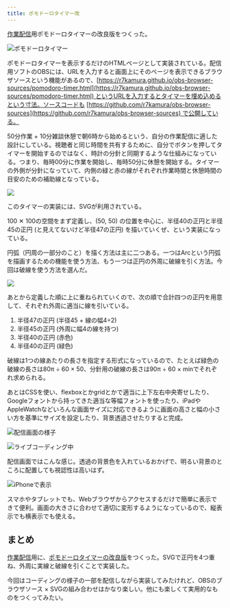 ```yaml
---
title: ポモドーロタイマー改
---
```

[作業配信](https://www.youtube.com/c/r7kamura)用ポモドーロタイマーの改良版をつくった。

![](https://lh3.googleusercontent.com/docs/ADP-6oFa6bViXJfRHccUZr3enXm8oKUbq0CXMIwhOwTG19FKZ2M0R21gn7nv724CFeckZ8S4yp45HdHuXQGZ2ESq9FpTpEOOEOTpugAMrDI9tqG1xtA9b9ORIHFSe_JFLIxfKLD0YyX10jWLTJp_uyYU5eMRkQb7BkFGpvE9bDAKTtzn3qPMJ8ycKVwRZqoyuNrtmc3YecvUzt-I3ulpNHmrcNJb7J85MmGNi6cPDKoxuKg2rHBu-jXvY0i1V3Xqi1wBZE4w6i1ErNGz7fvDpKvUqfOLj2rkk9SnbFAnx4C2VyGtt96HbhDOe3_U04VRHRssB3HTIr__DfFY01cYagj9eJyrRxkvhPYUr1ZcbEU-Pv8bE-O1jUdrRRdbu6dJRuRTETjkVzOKAeTikgmFKPNRU7B2sgTX2nvRXDrN-eE6pC0tV33urhpGlLAtLa6txdxHpl74VuH6XKlQC4kIC4ZsJ7JQ46xqBTGdQ_Z64La8wh4OQmMLlQ8qwpxMRY8Abi9HHaHloQkUbc2OxnRD-cPOqamDLcPsCAWaxVkOW4oLrKTaRHZvdUxf_HWygLs-BBtK0RHOxUpfGJ7jcwCW4pxNjNgWSqXdoBZjRo4WtpVuVdv670nTk8WGTghjVugFbDuLzv1S1_8IXKGjdODy3Zxo3t3-DrW1-VnCVVuytstxBcPC-o4PtE1JLUoz1rBI8hKwj5BIVc4bHSmKT_37WaSzb22GkYkohMn9NxkVv9S2sKfqBOtvt7vexx8-Q6D9THzr0qTpPNDRQcddXN0CDycZsQhd9ai8i2iXhpQj1c_CwhBnyjtoeXEQ-yEsKhgkYEJpBe9kCUuJCm4d0TZtrpCwbhySJWKUcp6BZY-IoDJUAKhcfiyvzTEXkAK-brBe1-BiwGwjinKNN8DtntJQ4ihyC1HlZJY7yhTPjO-GjOSRc8N00QsApf3jLSeFwzluRvNlq5z1SK_K_D4CTnnGz9XyxpkW39jx1UMj8isK49cxoYrj5EgRgpdNHYM8_QE_Rzxjt8WTjPH6Ggx4zcGrbQeSSpjVk35VPcgKS_gzCeKv6pLcty54EIzpv-QKe5ag06V5Wl3vRtQSen3kll2Ny79CGkCAUJLWpKaC7hsz6yNs5956sSNkflORymvaSq15TkztJ3vbkk55xPsWhIQBEtkOHxdv8XM6UqbqDatvWJHASRvgA4kl1C9JG8foGKii-WVjQRc9l6BaztlfIUvtYAJr6-V7UAHOHC1Lo9acmd9T9gfQxgPV1A "ポモドーロタイマー")

ポモドーロタイマーを表示するだけのHTMLページとして実装されている。配信用ソフトのOBSには、URLを入力すると画面上にそのページを表示できるブラウザソースという機能があるので、[https://r7kamura.github.io/obs-browser-sources/pomodoro-timer.html](https://r7kamura.github.io/obs-browser-sources/pomodoro-timer.html) というURLを入力するとタイマーを埋め込めるという寸法。ソースコードも [https://github.com/r7kamura/obs-browser-sources](https://github.com/r7kamura/obs-browser-sources) で公開している。

50分作業 + 10分雑談休憩で朝6時から始めるという、自分の作業配信に適した設計にしている。視聴者と同じ時間を共有するために、自分でボタンを押してタイマーを開始するのではなく、時計の分針と同期するような仕組みになっている。つまり、毎時00分に作業を開始し、毎時50分に休憩を開始する。タイマーの外側が分針になっていて、内側の緑と赤の線がそれぞれ作業時間と休憩時間の目安のための補助線となっている。

![](https://lh3.googleusercontent.com/docs/ADP-6oENEgWlY120mEjNXoutv78LchqpflncQzekiZi-WEnEWQ3Qap0Xix206cwjajrChyEAEf4RdDSa-BorsGrP73NomNrGvHwZgYyaeaeLQS02o690JFaZARA51ZupSvJbu00TlwXfla6r6gJUtqkK5yZuJOm6oAomOjtNn7DWUf8KeAzIAo5fBNnuBo2dJg067D38p7flOpG7g9Vx9ygjGnDm4eJsQpZpJLkA-cmQUJCAgymdjpd1FR-bOFloFuzaQNPwRogpfZR1mFOEJdD8B1XaXYYkjAW0tgKNgeZUJWoV2Xvfzrnykvif63pKR6d-HFBcSI1e8Q-KKk8oLxg6b12BFZfrG4a7ekDMlwr8dbAA1YYr385uewDL40tu3n0Pp4G_Q-VsSa3V5ac69AXCFScgAS4O9g5krb2HgrhQglcPJaKEw-i5Iv9tAouk0k0fBVBWB8QAIRkbrjIju1BO1bF7ivxUlCNxASPST1SXhc70epbRj0Ur_mapZCo4pWLvIGv-E8VgLn9qQSow-swDQI_2cbccfoi9yjq_WXzpfqzDwF-h26UpEvtz107LsAHOdvqduwqmHPY5ByclaxoP5o8LXMZWKLrTjN6Le8tcflf6nAiEXOsDP9-96fUvOd7cpd52KzfaivmLUQGOmY3begWXrvOGt1fkus0OPjS5ZargwOjvWaxtO5nDJC73FmvhQspM4Ztn8OeO_KSKvYYg0G1MA6QBYTd00D5NPHe-jcy_noj61fGMGc81N9oGI3nsDlf5wA03p44n_4wiGxkDhP79rrQfH__eUR75cpP3gYW9vVZxoUC65M1yaOEuoD3YRW6TfKygTZ1NpyiEdHdnCsePq0LuSZq9n8z-hmGFHe_9jTSubp4bSGBBA5XB2BZT-k9CsLScgXdXYC6uREJMc1LDrH8IPKiTSFkOSwz-WxhC1YYVPtZbjwkA9hnyeAKxo1Qig3x9qZr54qnKHyWDSdcJ8hb_YcC2jb4230lSfOC1avKuFXAeU0LZkJZwacz2agknPy9wRKTehInBXcIE0A-mIm5ti8UMTzkBwJA887h7vchiaCl_kA725Kqexz1cR1bUDMGAUBdlaYbTbkkDDN43bvA5wgTcOLzSF2xzOt30vJB3_EGElxAWXVgwyKPDw4XWZFlq6JLKPhQRxp9VLogZbRyelny8ThXLeXmzX1tAMECxrOtohXYgiyoJ7NN_-H6_RTE9CFbVW9RPtkW8wwuM24sHck3n0YInBGX3cbe2tymPeQ)

このタイマーの実装には、SVGが利用されている。

100 ✕ 100の空間をまず定義し、(50, 50) の位置を中心に、半径40の正円と半径45の正円 (と見えてないけど半径47の正円) を描いていくぜ、という実装になっている。

円弧（円周の一部分のこと）を描く方法は主に二つある。一つはArcという円弧を描画するための機能を使う方法、もう一つは正円の外周に破線を引く方法。今回は破線を使う方法を選んだ。

![](https://lh3.googleusercontent.com/docs/ADP-6oGB9krME1-HIhySQAE_EqVBekBZBezkAiPUrK1Cqz12ENJrHyCy5QXAd-WnagEAaacmdCK-Ps218EL8GguDSMG8Cxm8gALId0RNsfH4lzp3odcnuoliK7NNpjZpnZleqFq_o7zoS4H28F5oor94GTRqBnOXud_SsSHjnsZvevDOoOU_q5zCjYhn9t3iCFVyPpUudZrkwYzjAZNqXysxRuhUQd6MfyZDrMoiQqjNQOg2MIsAyYEJZKjkgQGg7IQgjdmHPJsfzw7Y7MmM63Y1p6yIGP0KqNRsC-UUeL3Ut7jXH4sygoG1zfW_ev424HBh9tTkOT4GG2K_26UwfES5f2KQOJPeLHeuuHRTrEVvOPNuBfhR22-BKNTBjKprIlK6kUiJP7dje77zat1VOB6JkC_RoVndCEwDu5SFBDuyJTx5_-5L2cGXHV81cA6i-AlAxCNWZhb-TUN3qKlW8tjcNbkKvo30HirgBB7cgvLqAqhuGbP-pPN2huh0rFhYNP4alBvDD6fjfyJ57zQY-R7LPafDYWLBqfAl7opFFCVQEfeoCCfMLkw5OwTV2_AYrymh2-4yHEgaIRkuXk-WHI3DCRjXir3FNwjA_mCHi8hKQ_JGdD6UpAe05blaIjlTuO2xVnp_h6n1oyk5vE7UXkMvXaTpn0aoY_TAfEONJay7jruhhmm6_rT1ujsjbftXyRPbAVH-mXDcBuf22WS1ZSiDhNWAN0wICBkFG108LTDu3n7rbhHpl0yWSW_iQWhz7UfE797KGgTuwCAcyfTnrKoTWTck1J4sF0QgJTCc1BZDAVJOiiB_G9qBW8BIdPBpFmhxmiK9yBWkMhucaMN1iNRo-iSc4z3LCwot1a-ICbL9BtljIgxuARq2FkYOb53_XYawpH9Kh9mWOk0-9gpRwMNriu3zHRd-vlpNJi7H1gTIZmmJQFpUvNS84MB9mdOYvFQjkeX3WanMMMnISsibrbO93gSwp2zy3U19lmNvGI2oVLKjccHR1oJP4hMufXbFKuF45wT_6rslBwxM_gVgIShDLZUWDE37erPaMCGtPlhqHDB88BpzJu7OXvHGh8TNIDy2mqoPZi7KOnhlEZKODNiyAJH0HKE6qgO74MHrworEzBn4NWKtLSddIbzYsCc36F1D0oytIDlGCIc5I7DRVrVtTU7J5AMYPUw4XpkKLLfPmtWlZQxCjn-dkErcpfuhjL5DepIA_tEO9by0kj5MQjJEvo0UpZX0fRZNfh1L8XmiDSmtfaPNIQ)

あとから定義した順に上に重ねられていくので、次の順で合計四つの正円を用意して、それぞれ外周に適当に線を引いている。

1.  半径47の正円 (半径45 + 線の幅4÷2)
2.  半径45の正円 (外周に幅4の線を持つ)
3.  半径40の正円 (赤色)
4.  半径40の正円 (緑色)

破線は1つの線あたりの長さを指定する形式になっているので、たとえば緑色の破線の長さは80π ÷ 60 × 50、分針用の破線の長さは90π ÷ 60 × minでそれぞれ求められる。

あとはCSSを使い、flexboxとかgridとかで適当に上下左右中央寄せしたり、Googleフォントから持ってきた適当な等幅フォントを使ったり、iPadやAppleWatchなどいろんな画面サイズに対応できるように画面の高さと幅の小さい方を基準にサイズを設定したり、背景透過させたりすると完成。

![](https://lh3.googleusercontent.com/docs/ADP-6oFzVJ3Mh4YZaWu5R1XnlOh5Ln4mI8LOoi6BkYeVXIcVtOk1GCBoAdTpXFRIApIr4FNZUiu4zkWuatSQAarxie9vq3HvIztQbZRFjNG-1qxCbnfjuPWeiaigffLHS4qNrxUePseqN2VKebNv-217IEsabHaqVjBTasZLA6NhGvmmhdqlyKuNtYuHHscXpZUdUH17eHz9a1lvGCli3k8foS0ptcCMU_53YjVBp3krJq20ARNImujsTXCuMTjWvQ6eZqG3VK6LO4TrdXA88rXo4Yh2C7wfrBhbjrisBtH97hpYtNrghgL_aGni08opH-e67PwbiZMkwU53QIz4d1xj4wmx4VaSriKtxdTf80jBhdN8Lu7pnYI1CFUBI95gtaciHA_YimZTOsFv599N0YbJKw7Qo1G1vlcPuZgKr24GzFt6p7glQS9ENVCtt0h5PtibC2xtTZF-PSZSVll7DVIPtA8GdVV037heozq7piQRdDkkLFa___wE3liugyfIt0R9xvUceFWvVG5pQoCDZ_IvQxU_NLVmPu1hepCJICXIBkXMTaKsIAcqOH1VbIj56TrGAvZ13IebcHANc763K3vdLIXypsHXZIrTh1e_MjpWOJcnTeH3BK7nmyEqlHMOPRDhLDN00_Zm7AbLFlTn6-fX34feSn0PAzHys5bskLAvZyUm8OfJcJ46wC0KgGMYX2J0-URqBhIVQDicVMRHM4Rb_ySEfkzaNJ8WwqhE01FSjGy8pyo8vbimhhsUkW--Nh8dMAXEODV8GOhZC-InE9v2lydIb4lTC94AYMlb4UOCc6_IdIlYE5s7LsTDJQjF1bbgyZJJehJotYSNTiVIAM5yhtPzRJ2QPnsgAycIkt7Cm6O6PasStnys1YavLesIlMDIytJ1QaHOw4GSkHNkvXFcySDvR1WjA3QXDP7L-YtJ8wWr9JD9YSm4Q6Hn-aWGrCC6eAkovqcDaSDTzD5BUXoXfkfh6mu77WCnaVqeJdQMPv9JVATxQhN5l9F-uITmcZDZh8GUnJlZpkwxT1cJbysAUjhZ1tnhdH9HTkBw2cbU1N7Up_0OEpus21mNt4L2TSQERyr_2sFMjv9vIIsuIwyPucpXvTpnZrRzEQl4NcaqSD0jLYwW6CPinbg0v3gShMY-7cZU7fOWfhzppoCdrXrNA_DVuiu1jZaebshvYx9OmHlE-OkhnPJD2mRwuj3B8LUBsVDU-OI95tu6PcEjOrNBB7ywSmHPYZK-rt1cLyY618-rvTXBJw "配信画面の様子")

![](https://lh3.googleusercontent.com/docs/ADP-6oFElBwZzLz67uqPSorkQkvesKeI_LtbLhZvXwJataJVt8mXSs2mcIHsCYEOwXTxcOWHINrSjaLozYbezS2bHO8TDHWPuRLthKcs5mVzTV0UbN7Ozn5rQsDfDtyWAD09834EiNTJ8eg8RRbqLwd68NiJIYFH2BI2AbwmvoJHPj3R5d6PTAEOM7JWJObMtFb6N3hzWSux9-Qb5YrTx6qd4o7QxAhfCZ0XAvVjxRHJHm9dKXT4vhTiUFd1HQUKVLjK_S_M6NtNS878RZIK1on5gQDjuXrVRrzoGaFdzpAaYesTZufIJY_RSfWOwQsT8TXoBrBOxVYRu56dnBYhc9uwYQ9AngZhOkkW2l6GSHf2NNnb74YDTM7zN6xkIIuny0jJU5ZcAOWanqGfA8grHnepxnBxr45RQUHpEMg7DXZxhJkFegokf26-5TqeByu6o1KBAs-i5Tx65r5U0vjPe6_q5wkxv56uwsv9LXqr3-yNjhIUuTkQBA0gmZW3UZQEG3QeWEDLE9lCYIcKnNVKiAOb4JkDuLugw4swEA0UQM2eMD7-GZjJeoJp5bB6XUWxpxWmm8K1kDE-5o766eQn5hNQjjM4YX0Eb_pLFTyJV-DXvHoNy8ru37tVgwSwvLsVn7gi4MOXUSeZOrgenoUe_096GXpU59IOfAy8s4KKUDD3jh3rf0Zh0pNNXQhSTtQ7JE4QVgF8ocDaAolGCkr1oIzOTtVFv84S5dbCksZcJPk7OiP_iY3AVleUbOdPrcSRxgCRL76M2XiPdyJjFLVlVjiGGbrp5dK9OuSCHY_rsbDvbykHb3ZysYxnhFx1NrysR60b6BHRLurLnRFeICch6PbACWsLMC0qthBkm2vTvatELjDXrLDcyP-spkaLzL1f2wHlrUu76ZxHBQbSI00iOVzAeuUFcXpMuc6HVQ4cc9w_f_bwOiA7WO6PPKqq2SpRzlW_ruVimMnSxTD9D2XAaawA6pHdIMd2iFkKZebdNA3NEPd0EZdN413j6Bz7gbC486kWZG8_39oEQs2Rdw4JfnZqHdRUfxBYdwddUkgc5FAmwY7UzbruEMbBPnd_aNIALfB0jS3Xt4h6PeAUmyQSmVqBt9Cp3x4Y1SaMN5uY99bITjCfKPDNRKbwGxFds22OTk02QcyBTvGeQzxCiIhf535ED0ZKATA27i_ON3iJl7dBjNfBE9ThiFag9XmRgzbiEzGlB9pW8ZESluORsvugL2PU8V3sJ31GcUxPrDDkN5AYTXb5I863Jw "ライブコーディング中")

配信画面ではこんな感じ。透過の背景色を入れているおかげで、明るい背景のところに配置しても視認性は高いはず。

![](https://lh3.googleusercontent.com/docs/ADP-6oGeKfUyxXtimNUJi5cItBBkdSASwf0DqPMkkFxr8URaKuGu114PGkvpAdN90L7llpoYUXTOpoCT_KgzeWMw7s3KCeoWSDqxGR5Gb0XUJkMwvknsVDB7HFe57vJ3bazw7Cezxy3skAaINwE0X79nFbg_RdaMT1sRmhkgp41XfbVzcwJiSwkijhkHrIwOyNpzJL4rN5g0Al4PR__k6uisQmEOjYKxudw_TAOfXcSAVG9DKmU4eWa4NPGpi-UekrJ0W8kHJvcJjxs3DqmpcPY6bLNqHMztPQNkeGv4GcjzPMpxae7EqSfC3TdjFvRKoBjEjfD-uPF0BnygiATQ0Y27tbrdmVufZi7j6uo0EMmkbG1gf2A00WPy9H8Ynbg-Fs5gbMh1JuiVzdrrLVfhtZ2Z882GV_Qlw8Sk6C8tmaOXB91SJ4mJSHhqUPtnpbfhZH6oRTerpEKWEn6-aJ_xlgCafQ-E0Uk5cRJyTKjUyj0OUwgw98O2cUhMV7y2hphhPwhdTP3lxPVbvxmIYJFfEMiebvCNdb8gN2RYs7z9E-feUbxNDduCHrhEqviqoq8JBMnlislGQ5XQsXQfuDXDiakWYeCdP5xJxzkySftp8Dy62b3q_iXxm-wM9diNc379DIGL4mvqJptL08EbCQIC1UnTZ6fHhI5NmHIIq9v1Z9_dt5XUGoWTaL0L7OwVCMgbb1v2fAmqRaOp657spyZzwzRDKdLJ3BMkEk16AkOjLwj_A5XxDioir0jCWm0elM1-NRFifMj8P4mYFs9oBKROUp11jAbsy6zW7JX3jUIXlSLFIJ_zhkbX6lfcA6yRQYPRAxf8Pb5bPPMuG3IzWQGn4d27pZDKi_9rXdAbcc2Ty_vvjtLMkIKpTTSdQcSXk1j-5duCVEDMXqTMbqAWi9DvLp49uu-KCfQvz7LG2OF84jk-OvnYAzNhGI_rY0GyTdc_a-Ul1zC0841Bum-JmJjGAp83eEKoCqD56sSv-cgpXc49HOyZwnaf26rGbRaAno5-j7wKEskwU3Xg2BllTOVs26QzizgRTcL4D_WUggfnAb5MOtcFe5z7IU4A7vFzw7qJugF6R8rIzCaMYHUycNQ36jhM5dsTQkBmSgo112NoOvlgJQwXDXKko5ZXS06TxtF2hx3afGL-DbqX4ij3XwXjBl_J-sC_lIqoJhIVz27kS2bdw5qGNtcRjIUVEHbt6Gt6f8E5znEk8JkVvHTHmEWD95jy6kyondVK7rWA6uZdVsIyWTFibGIk4Q "iPhoneで表示")

スマホやタブレットでも、Webブラウザからアクセスするだけで簡単に表示できて便利。画面の大きさに合わせて適切に変形するようになっているので、縦表示でも横表示でも使える。

まとめ
---

[作業配信](https://www.youtube.com/c/r7kamura)用に、[ポモドーロタイマーの改良版](https://github.com/r7kamura/obs-browser-sources)をつくった。SVGで正円を4つ重ね、外周に実線と破線を引くことで実装した。

今回はコーディングの様子の一部を配信しながら実装してみたけれど、OBSのブラウザソース × SVGの組み合わせはかなり楽しい。他にも楽しくて実用的なものをつくってみたい。
